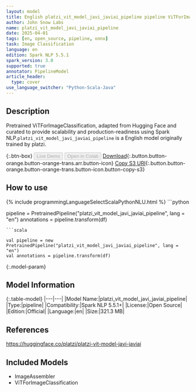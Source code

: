 ```yaml
---
layout: model
title: English platzi_vit_model_javi_javiai_pipeline pipeline ViTForImageClassification from platzi
author: John Snow Labs
name: platzi_vit_model_javi_javiai_pipeline
date: 2025-04-01
tags: [en, open_source, pipeline, onnx]
task: Image Classification
language: en
edition: Spark NLP 5.5.1
spark_version: 3.0
supported: true
annotator: PipelineModel
article_header:
  type: cover
use_language_switcher: "Python-Scala-Java"
---
```


## Description

Pretrained ViTForImageClassification, adapted from Hugging Face and curated to provide scalability and production-readiness using Spark NLP.`platzi_vit_model_javi_javiai_pipeline` is a English model originally trained by platzi.

{:.btn-box}
<button class="button button-orange" disabled>Live Demo</button>
<button class="button button-orange" disabled>Open in Colab</button>
[Download](https://s3.amazonaws.com/auxdata.johnsnowlabs.com/public/models/platzi_vit_model_javi_javiai_pipeline_en_5.5.1_3.0_1743495070436.zip){:.button.button-orange.button-orange-trans.arr.button-icon}
[Copy S3 URI](s3://auxdata.johnsnowlabs.com/public/models/platzi_vit_model_javi_javiai_pipeline_en_5.5.1_3.0_1743495070436.zip){:.button.button-orange.button-orange-trans.button-icon.button-copy-s3}

## How to use



<div class="tabs-box" markdown="1">
{% include programmingLanguageSelectScalaPythonNLU.html %}
```python

pipeline = PretrainedPipeline("platzi_vit_model_javi_javiai_pipeline", lang = "en")
annotations =  pipeline.transform(df)   

```
```scala

val pipeline = new PretrainedPipeline("platzi_vit_model_javi_javiai_pipeline", lang = "en")
val annotations = pipeline.transform(df)

```
</div>

{:.model-param}
## Model Information

{:.table-model}
|---|---|
|Model Name:|platzi_vit_model_javi_javiai_pipeline|
|Type:|pipeline|
|Compatibility:|Spark NLP 5.5.1+|
|License:|Open Source|
|Edition:|Official|
|Language:|en|
|Size:|321.3 MB|

## References

https://huggingface.co/platzi/platzi-vit-model-javi-javiai

## Included Models

- ImageAssembler
- ViTForImageClassification